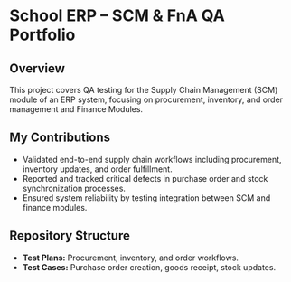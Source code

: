 # School ERP – SCM & FnA QA Portfolio


## Overview
This project covers QA testing for the Supply Chain Management (SCM) module of an ERP system, focusing on procurement, inventory, and order management and Finance Modules.

## My Contributions
- Validated end-to-end supply chain workflows including procurement, inventory updates, and order fulfillment.
- Reported and tracked critical defects in purchase order and stock synchronization processes.
- Ensured system reliability by testing integration between SCM and finance modules.

## Repository Structure
- **Test Plans:** Procurement, inventory, and order workflows.
- **Test Cases:** Purchase order creation, goods receipt, stock updates.
